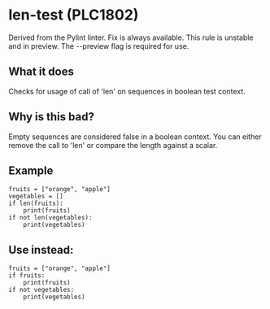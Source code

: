 # len-test (PLC1802)
Derived from the Pylint linter.
Fix is always available.
This rule is unstable and in preview. The --preview flag is required for use.
## What it does
Checks for usage of call of 'len' on sequences
in boolean test context.
## Why is this bad?
Empty sequences are considered false in a boolean context.
You can either remove the call to 'len'
or compare the length against a scalar.
## Example
```
fruits = ["orange", "apple"]
vegetables = []
if len(fruits):
    print(fruits)
if not len(vegetables):
    print(vegetables)
```
## Use instead:
```
fruits = ["orange", "apple"]
if fruits:
    print(fruits)
if not vegetables:
    print(vegetables)
```